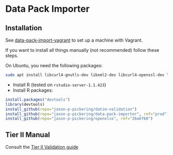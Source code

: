 # Data Pack Importer

## Installation

See [data-pack-import-vagrant](https://github.com/davidhuser/data-pack-importer-vagrant) to set up a machine with Vagrant.

If you want to install all things manually (not recommended) follow these steps.

On Ubuntu, you need the following packages:

```bash
sudo apt install libcurl4-gnutls-dev libxml2-dev libcurl4-openssl-dev libssl-dev
```

- Install R (tested on `rstudio-server-1.1.423`)
- Install R packages:

```R
install.packages("devtools")
library(devtools)
install_github(repo="jason-p-pickering/datim-validation")
install_github(repo="jason-p-pickering/data-pack-importer", ref="prod")
install_github(repo="jason-p-pickering/openxlsx", ref="26a6f60")
```

## Tier II Manual

Consult the [Tier II Validation guide](./vignette/guide.Rmd)
